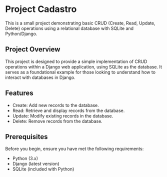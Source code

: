 # Project Cadastro

This is a small project demonstrating basic CRUD (Create, Read, Update, Delete) operations using a relational database with SQLite and Python/Django.

## Project Overview

This project is designed to provide a simple implementation of CRUD operations within a Django web application, using SQLite as the database. It serves as a foundational example for those looking to understand how to interact with databases in Django.

## Features

- Create: Add new records to the database.
- Read: Retrieve and display records from the database.
- Update: Modify existing records in the database.
- Delete: Remove records from the database.

## Prerequisites

Before you begin, ensure you have met the following requirements:

- Python (3.x)
- Django (latest version)
- SQLite (included with Python)

